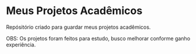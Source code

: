 # Meus Projetos Acadêmicos
 Repósitório criado para guardar meus projetos acadêmicos.

 OBS: Os projetos foram feitos para estudo, busco melhorar conforme ganho experiência.